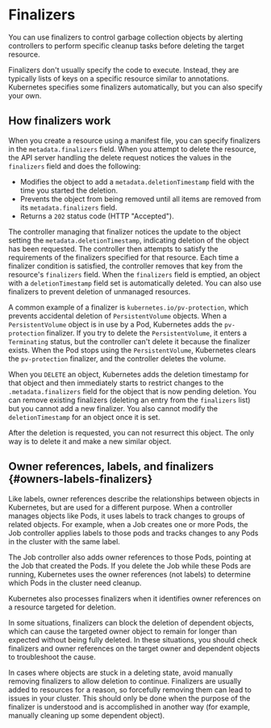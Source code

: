# Finalizers

You can use finalizers to control garbage collection objects by alerting controllers to perform specific cleanup tasks before deleting the target resource.

Finalizers don't usually specify the code to execute. Instead, they are typically lists of keys on a specific resource similar to annotations. Kubernetes specifies some finalizers automatically, but you can also specify your own.

## How finalizers work

When you create a resource using a manifest file, you can specify finalizers in the `metadata.finalizers` field. When you attempt to delete the resource, the API server handling the delete request notices the values in the `finalizers` field and does the following: 
- Modifies the object to add a `metadata.deletionTimestamp` field with the time you started the deletion.
- Prevents the object from being removed until all items are removed from its `metadata.finalizers` field.
- Returns a `202` status code (HTTP "Accepted").

The controller managing that finalizer notices the update to the object setting the `metadata.deletionTimestamp`, indicating deletion of the object has been requested. The controller then attempts to satisfy the requirements of the finalizers specified for that resource. Each time a finalizer condition is satisfied, the controller removes that key from the resource's `finalizers` field. When the `finalizers` field is emptied, an object with a `deletionTimestamp` field set is automatically deleted. You can also use finalizers to prevent deletion of unmanaged resources.

A common example of a finalizer is `kubernetes.io/pv-protection`, which prevents accidental deletion of `PersistentVolume` objects. When a `PersistentVolume` object is in use by a Pod, Kubernetes adds the `pv-protection` finalizer. If you try to delete the `PersistentVolume`, it enters a `Terminating` status, but the controller can't delete it because the finalizer exists. When the Pod stops using the `PersistentVolume`, Kubernetes clears the `pv-protection` finalizer, and the controller deletes the volume.

When you `DELETE` an object, Kubernetes adds the deletion timestamp for that object and then immediately starts to restrict changes to the `.metadata.finalizers` field for the object that is now pending deletion. You can remove existing finalizers (deleting an entry from the `finalizers` list) but you cannot add a new finalizer. You also cannot modify the `deletionTimestamp` for an object once it is set.

After the deletion is requested, you can not resurrect this object. The only way is to delete it and make a new similar object.

## Owner references, labels, and finalizers {#owners-labels-finalizers}

Like labels, owner references describe the relationships between objects in Kubernetes, but are used for a different purpose. When a controller manages objects like Pods, it uses labels to track changes to groups of related objects. For example, when a Job creates one or more Pods, the Job controller applies labels to those pods and tracks changes to any Pods in the cluster with the same label.

The Job controller also adds owner references to those Pods, pointing at the Job that created the Pods. If you delete the Job while these Pods are running, Kubernetes uses the owner references (not labels) to determine which Pods in the cluster need cleanup.

Kubernetes also processes finalizers when it identifies owner references on a resource targeted for deletion. 

In some situations, finalizers can block the deletion of dependent objects, which can cause the targeted owner object to remain for longer than expected without being fully deleted. In these situations, you should check finalizers and owner references on the target owner and dependent objects to troubleshoot the cause. 

In cases where objects are stuck in a deleting state, avoid manually
removing finalizers to allow deletion to continue. Finalizers are usually added to resources for a reason, so forcefully removing them can lead to issues in your cluster. This should only be done when the purpose of the finalizer is understood and is accomplished in another way (for example, manually cleaning up some dependent object).